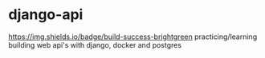 # django-api

https://img.shields.io/badge/build-success-brightgreen
practicing/learning building web api's with django, docker and postgres

